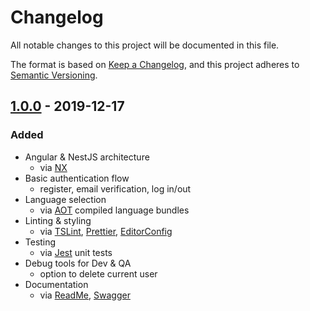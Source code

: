 # Changelog

All notable changes to this project will be documented in this file.

The format is based on [Keep a Changelog](https://keepachangelog.com/en/1.0.0/), and this project adheres to [Semantic Versioning](https://semver.org/spec/v2.0.0.html).

## [1.0.0] - 2019-12-17

### Added

-   Angular & NestJS architecture
    -   via [NX](https://nx.dev/angular/getting-started/what-is-nx)
-   Basic authentication flow
    -   register, email verification, log in/out
-   Language selection
    -   via [AOT](https://angular.io/guide/aot-compiler) compiled language bundles
-   Linting & styling
    -   via [TSLint](https://palantir.github.io/tslint/), [Prettier](https://prettier.io/), [EditorConfig](https://editorconfig.org/)
-   Testing
    -   via [Jest](https://jestjs.io/) unit tests
-   Debug tools for Dev & QA
    -   option to delete current user
-   Documentation
    -   via [ReadMe](https://bitbucket.org/parksideit/parkside-stack-public/src/master/README.md), [Swagger](https://swagger.io/)

[1.0.0]: https://bitbucket.org/parksideit/parkside-stack-public/commits/tag/1.0.0
